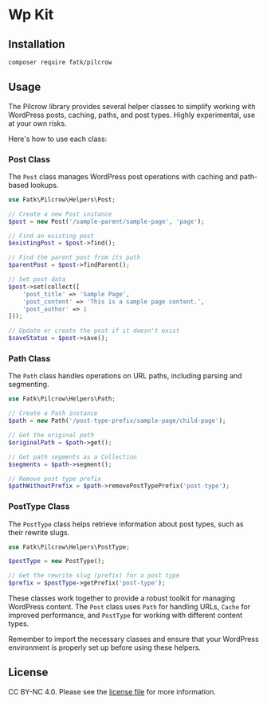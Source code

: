 # Wp Kit

## Installation

```bash
composer require fatk/pilcrow
```

## Usage

The Pilcrow library provides several helper classes to simplify working with WordPress posts, caching, paths, and post types. Highly experimental, use at your own risks.

Here's how to use each class:

### Post Class

The `Post` class manages WordPress post operations with caching and path-based lookups.

```php
use Fatk\Pilcrow\Helpers\Post;

// Create a new Post instance
$post = new Post('/sample-parent/sample-page', 'page');

// Find an existing post
$existingPost = $post->find();

// Find the parent post from its path
$parentPost = $post->findParent();

// Set post data
$post->set(collect([
    'post_title' => 'Sample Page',
    'post_content' => 'This is a sample page content.',
    'post_author' => 1
]));

// Update or create the post if it doesn't exist
$saveStatus = $post->save();
```

### Path Class

The `Path` class handles operations on URL paths, including parsing and segmenting.

```php
use Fatk\Pilcrow\Helpers\Path;

// Create a Path instance
$path = new Path('/post-type-prefix/sample-page/child-page');

// Get the original path
$originalPath = $path->get();

// Get path segments as a Collection
$segments = $path->segment();

// Remove post type prefix
$pathWithoutPrefix = $path->removePostTypePrefix('post-type');
```

### PostType Class

The `PostType` class helps retrieve information about post types, such as their rewrite slugs.

```php
use Fatk\Pilcrow\Helpers\PostType;

$postType = new PostType();

// Get the rewrite slug (prefix) for a post type
$prefix = $postType->getPrefix('post-type');
```

These classes work together to provide a robust toolkit for managing WordPress content. The `Post` class uses `Path` for handling URLs, `Cache` for improved performance, and `PostType` for working with different content types.

Remember to import the necessary classes and ensure that your WordPress environment is properly set up before using these helpers.

## License

CC BY-NC 4.0. Please see the [license file](LICENSE) for more information.

